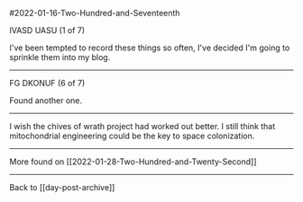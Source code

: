 #2022-01-16-Two-Hundred-and-Seventeenth

IVASD UASU (1 of 7)

I've been tempted to record these things so often, I've decided I'm going to sprinkle them into my blog.

---
FG DKONUF (6 of 7)

Found another one.

---
I wish the chives of wrath project had worked out better.  I still think that mitochondrial engineering could be the key to space colonization.

---
More found on [[2022-01-28-Two-Hundred-and-Twenty-Second]]

---
Back to [[day-post-archive]]